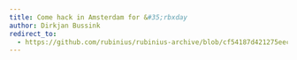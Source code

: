 ```yaml
---
title: Come hack in Amsterdam for &#35;rbxday
author: Dirkjan Bussink
redirect_to:
  - https://github.com/rubinius/rubinius-archive/blob/cf54187d421275eec7d2db0abd5d4c059755b577/_posts/2011-07-31-rbxday-at-80beans.markdown
---
```

